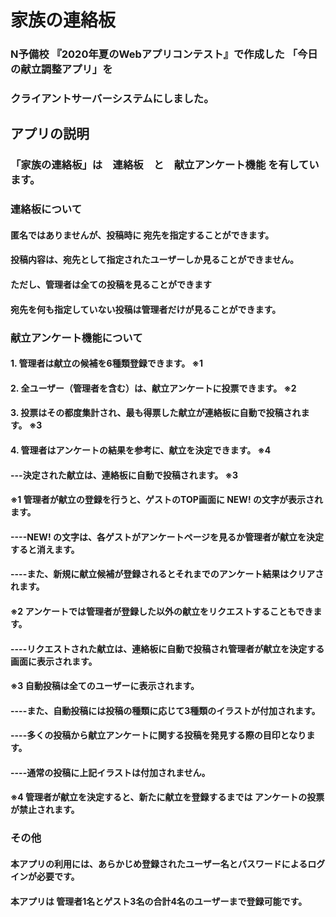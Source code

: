 # 家族の連絡板
### N予備校 『2020年夏のWebアプリコンテスト』で作成した 「今日の献立調整アプリ」を
### クライアントサーバーシステムにしました。
## アプリの説明
### 「家族の連絡板」は　連絡板　と　献立アンケート機能 を有しています。
### 連絡板について
#### 匿名ではありませんが、投稿時に 宛先を指定することができます。
#### 投稿内容は、宛先として指定されたユーザーしか見ることができません。
#### ただし、管理者は全ての投稿を見ることができます
#### 宛先を何も指定していない投稿は管理者だけが見ることができます。
### 献立アンケート機能について
#### 1. 管理者は献立の候補を6種類登録できます。  ※1
#### 2. 全ユーザー（管理者を含む）は、献立アンケートに投票できます。  ※2
#### 3. 投票はその都度集計され、最も得票した献立が連絡板に自動で投稿されます。  ※3
#### 4. 管理者はアンケートの結果を参考に、献立を決定できます。  ※4
#### ---決定された献立は、連絡板に自動で投稿されます。  ※3
#### ※1 管理者が献立の登録を行うと、ゲストのTOP画面に NEW! の文字が表示されます。
#### ----NEW! の文字は、各ゲストがアンケートページを見るか管理者が献立を決定すると消えます。
#### ----また、新規に献立候補が登録されるとそれまでのアンケート結果はクリアされます。　
#### ※2 アンケートでは管理者が登録した以外の献立をリクエストすることもできます。
#### ----リクエストされた献立は、連絡板に自動で投稿され管理者が献立を決定する画面に表示されます。
#### ※3 自動投稿は全てのユーザーに表示されます。
#### ----また、自動投稿には投稿の種類に応じて3種類のイラストが付加されます。
#### ----多くの投稿から献立アンケートに関する投稿を発見する際の目印となります。
#### ----通常の投稿に上記イラストは付加されません。
#### ※4 管理者が献立を決定すると、新たに献立を登録するまでは アンケートの投票が禁止されます。
### その他
#### 本アプリの利用には、あらかじめ登録されたユーザー名とパスワードによるログインが必要です。
#### 本アプリは 管理者1名とゲスト3名の合計4名のユーザーまで登録可能です。